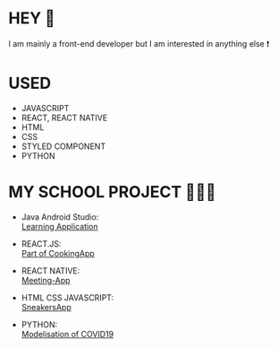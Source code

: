 # HEY 🎉

I am mainly a front-end developer but I am interested in anything else ❗️

# USED
- JAVASCRIPT
- REACT, REACT NATIVE
- HTML
- CSS
- STYLED COMPONENT
- PYTHON

# MY SCHOOL PROJECT 🧑🏻‍🦯

- Java Android Studio: <br>
<a href="https://github.com/Pierrad/A414_Project"> Learning Application </a>

- REACT.JS: <br>
<a href="https://github.com/Pierrad/Client-administration"> Part of CookingApp </a> <br>

- REACT NATIVE: <br>
<a href="https://github.com/Pierrad/Tandur-Meeting-App"> Meeting-App </a> <br>

- HTML CSS JAVASCRIPT: <br>
<a href="https://github.com/Pierrad/SneakersApp"> SneakersApp </a> <br>

- PYTHON: <br>
<a href="https://github.com/nexus9111/modelisation"> Modelisation of COVID19 </a> <br>
